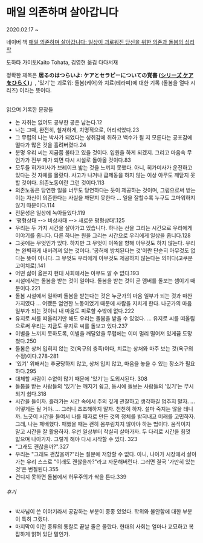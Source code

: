 # 매일 의존하며 살아갑니다

2020.02.17 ~ 

네이버 책 [매일 의존하며 살아갑니다: 일상이 괴로워진 당신을 위한 의존과 돌봄의 심리학](https://book.naver.com/bookdb/book_detail.nhn?bid=15769246) <br>

도하타 가이토Kaito Tohata, 김영현 옮김
다다서재

정확한 제목은 **居るのはつらいよ: ケアとセラピーについての覚書 ([シリーズ ケアをひらく](https://www.igaku-shoin.co.jp/prd/care_hira/ch_pamphlet.pdf))」**, 
'있기'는 괴로워: 돌봄(케어)와 치료(테라피)에 대한 기록 (돌봄을 열다 시리즈) 이라는 뜻이다.


<br>
읽으며 기록한 문장들

- 논 자취는 없어도 공부한 공은 남는다.12
- 나는 그때, 완전히, 철저하게, 치명적으로, 어리석었다.23
- 그 무렵의 나는 박사가 되었다는 성취감에 취하고 백수가 될 지 모른다는 공포감에 떨다가 많은 것을 흘려버렸다.24
- 분명 유리 씨는 지금쯤 불타고 있을 것이다. 입원을 하게 되겠지. 그리고 마음속 무언가가 전부 재가 되면 다시 시설로 돌아올 것이다.83
- 모두들 히가미사가 브레이크 밟는 것을 느끼지 못했다. 아니, 히가미사가 운전하고 있다는 것 자체를 몰랐다. 사고가 나거나 급제동을 하지 않는 이상 아무도 깨닫지 못할 것이다. 의존노동이란 그런 것이다.113
- 의존노동은 당연한 일을 너무도 당연하다는 듯이 제공하는 것이며, 그럼으로써 받는 이는 자신이 의존한다는 사실을 깨닫지 못한다 ... 일을 잘할수록 누구도 고마워하지 않기 때문이다.114
- 전문성은 일상에 녹아들었다.119
- '평형상태 --> 비상사태 --> 새로운 평형상태'.125
- 우리는 두 가지 시간을 살아가고 있습니다. 하나는 선을 그리는 시간으로 우리에게 이야기를 줍니다. 다른 하나는 원을 그리는 시간으로 우리에게 일상을 줍니다.128
- 그곳에는 무엇인가 있다. 하지만 그 무엇이 이쪽을 향해 아무것도 하지 않는다. 우리는 완벽하게 내버려져 있는 것이다. '공허에 방치된다는 것'이란 단순히 아무것도 없다는 뜻이 아니다. 그 무엇도 우리에게 아무것도 제공하지 않는다는 의미다(고쿠분 고이치로).141
- 어떤 삶이 옳은지 현대 사회에서는 아무도 알 수 없다.193
- 시설에서는 돌봄을 받는 것이 일이다. 돌봄을 받는 것이 곧 멤버를 돌보는 셈이기 때문이다.221
- 돌봄 시설에서 일하며 돌봄을 받는다는 것은 누군가의 마음 일부가 되는 것과 마찬가지였다 ... 어쨌든 엄연한 노동이었기 때문에 사람을 지치게 한다. 나군가의 마음 일부가 되는 것이니 내 마음도 피로할 수밖에 없다.222
- 유지로 씨를 떠올리기만 해도 우리는 돌봄을 받을 수 있었다. ... 유지로 씨를 떠올림으로써 우리는 지금도 유지로 씨를 돌보고 있다.237
- 이별을 느끼지 못하도록, 이별을 깨달았을 무렵에는 이미 멀리 떨어져 있게끔 도망쳤다.250
- 돌봄은 상처 입히지 않는 것(욕구의 충족)이다, 치료는 상처와 마주 보는 것(욕구의 수정)이다.278-281
- '있기' 위해서는 추궁당하지 않고, 상처 입지 않고, 마음을 놓을 수 있는 장소가 필요하다.295
- 대체할 사람이 수없이 많기 때문에 '있기'는 도외시된다. 308
- 돌봄을 받는 사람들의 '있기'는 깨지기 쉽고, 동시에 돌보는 사람들의 '있기'는 무시되기 쉽다.318
- 시간을 들이자. 흘러가는 시간 속에서 주의 깊게 관찰하고 생각하길 멈추지 말자. ... 어떻게든 될 거야. ... 그러니 초조해하지 말자. 천천히 하자. 설마 죽지는 않을 테니까. 느긋이 시간을 들여서 나를 패자로 만든 것의 정체를 밝혀내고 미래를 고민하자. 그래, 나는 패배했다. 패했을 때는 괜히 몸부림치지 않아야 하는 법이다. 움직이지 말고 시간을 잘 활용하자. 우선 일상부터 착실히 살아가자. 두 다리로 시간을 힘껏 밟으며 나아가자. 그렇게 해야 다시 시작할 수 있다. 323
- "그래도 괜찮을까?".327
- 우리는 "그래도 괜찮을까?"라는 질문에 저항할 수 없다. 아니, 나아가 시장에서 살아가는 우리 스스로 "이래도 괜찮을까?"라고 자문해버린다. 그러면 결국 '가만히 있는 것'은 변질된다.355
- 견디지 못하면 돌봄에서 허무주의가 싹을 튼다.339

###### 후기
- 박사님이 쓴 이야기라서 공감하는 부분이 종종 있었다. 학위와 불안함에 대한 부분이 특히 그랬다.
- 마지막이 이런 종류의 통찰로 끝날 줄은 몰랐다. 현대의 사회는 얼마나 교묘하고 복잡하게 얽혀 있단 말인가.
